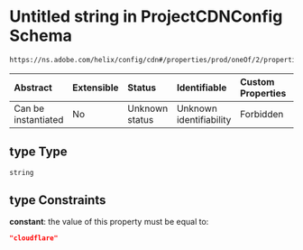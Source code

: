 # Untitled string in ProjectCDNConfig Schema

```txt
https://ns.adobe.com/helix/config/cdn#/properties/prod/oneOf/2/properties/type
```



| Abstract            | Extensible | Status         | Identifiable            | Custom Properties | Additional Properties | Access Restrictions | Defined In                                                                                |
| :------------------ | :--------- | :------------- | :---------------------- | :---------------- | :-------------------- | :------------------ | :---------------------------------------------------------------------------------------- |
| Can be instantiated | No         | Unknown status | Unknown identifiability | Forbidden         | Allowed               | none                | [project-config-cdn.schema.json\*](project-config-cdn.schema.json "open original schema") |

## type Type

`string`

## type Constraints

**constant**: the value of this property must be equal to:

```json
"cloudflare"
```
